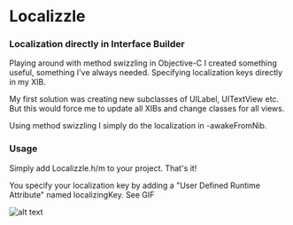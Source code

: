 # Localizzle


### Localization directly in Interface Builder

Playing around with method swizzling in Objective-C I created something useful, something I've always needed. Specifying localization keys directly in my XIB.

My first solution was creating new subclasses of UILabel, UITextView etc. But this would force me to update all XIBs and change classes for all views.

Using method swizzling I simply do the localization in -awakeFromNib.

### Usage

Simply add Localizzle.h/m to your project. That's it!

You specify your localization key by adding a "User Defined Runtime Attribute" named localizingKey. See GIF


![alt text](https://raw.github.com/jenshandersson/Localizzle/master/screencast.gif "Screen cast")
